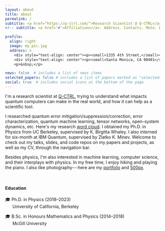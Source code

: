 ```yaml
---
layout: about
title: about
permalink: /
subtitle: <a href="https://q-ctrl.com/">Research Scientist @ Q-CTRL</a>
<!-- subtitle: <a href='#'>Affiliations</a>. Address. Contacts. Moto. Etc. -->

profile:
  align: right
  image: my_pic.jpg
  address: >
    <div style="text-align: center"><p><small>1335 4th Street,</small></p></div>
    <div style="text-align: center"><p><small>Santa Monica, CA 90401</small></p></div>
    <p>&nbsp;</p>

news: false  # includes a list of news items
selected_papers: false # includes a list of papers marked as "selected={true}"
social: true  # includes social icons at the bottom of the page
---
```


I'm a research scientist at <a href="https://q-ctrl.com/">Q-CTRL</a>, trying to understand what impacts quantum computers can make in the real world, and how it can help as a scientific tool. 

[//]: # (<a href='http://www.cchem.berkeley.edu/kbwgrp/index.php/People/HaoranLiao'>University of California, Berkeley</a>)
I researched quantum error mitigation/suppression/correction, error characterization, quantum machine learning, tensor networks, open-system dynamics, etc. Here's my research <a href='https://marwahaha.github.io/arxiv-wordcloud/?author=Haoran%20Liao'>word cloud</a>. I obtained my Ph.D. in Physics from UC Berkeley, supervised by K. Birgitta Whaley. I also interned for six-month at IBM Quantum, supervised by Zlatko K. Minev. Welcome to check out my talks, slides, and code repos on my papers and projects, as well as my CV, through the navigation bar.

Besides physics, I'm also interested in machine learning, computer science, and their interplays with physics.
In my free time, I enjoy hiking and playing the piano. I also like photography---here are my <a href="https://lhr.myportfolio.com/">portfolio</a> and <a href="https://500px.com/p/haoranliao?view=photos">500px</a>.

<br>
<h4>Education</h4>
🎓 Ph.D. in Physics (2018&ndash;2023) <br>
&nbsp;&nbsp;&nbsp;&nbsp;&nbsp;&nbsp;University of California, Berkeley

🎓 B.Sc. in Honours Mathematics and Physics (2014&ndash;2018) <br>
&nbsp;&nbsp;&nbsp;&nbsp;&nbsp;&nbsp;McGill University

<!-- Write your biography here. Tell the world about yourself. Link to your favorite [subreddit](http://reddit.com). You can put a picture in, too. The code is already in, just name your picture `prof_pic.jpg` and put it in the `img/` folder.

Put your address / P.O. box / other info right below your picture. You can also disable any these elements by editing `profile` property of the YAML header of your `_pages/about.md`. Edit `_bibliography/papers.bib` and Jekyll will render your [publications page](/al-folio/publications/) automatically.

Link to your social media connections, too. This theme is set up to use [Font Awesome icons](http://fortawesome.github.io/Font-Awesome/) and [Academicons](https://jpswalsh.github.io/academicons/), like the ones below. Add your Facebook, Twitter, LinkedIn, Google Scholar, or just disable all of them.
 -->
